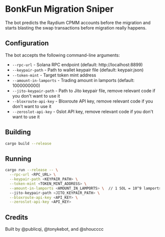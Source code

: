 # BonkFun Migration Sniper

The bot predicts the Raydium CPMM accounts before the migration and starts blasting the swap transactions before migration really happens.

## Configuration

The bot accepts the following command-line arguments:

- `--rpc-url` - Solana RPC endpoint (default: http://localhost:8899)
- `--keypair-path` - Path to wallet keypair file (default: keypair.json)
- `--token-mint` - Target token mint address
- `--amount-in-lamports` - Trading amount in lamports (default: 1000000000)
- `--jito-keypair-path` - Path to Jito keypair file, remove relevant code if you don't want to use it
- `--bloxroute-api-key` - Bloxroute API key, remove relevant code if you don't want to use it
- `--zeroslot-api-key` - 0slot API key, remove relevant code if you don't want to use it

## Building

```bash
cargo build --release
```

## Running

```bash
cargo run --release -- \
  --rpc-url <RPC_URL> \
  --keypair-path <KEYPAIR_PATH> \
  --token-mint <TOKEN_MINT_ADDRESS> \
  --amount-in-lamports <AMOUNT_IN_LAMPORTS> \  // 1 SOL = 10^9 lamports
  --jito-keypair-path <JITO_KEYPAIR_PATH> \
  --bloxroute-api-key <API_KEY> \
  --zeroslot-api-key <API_KEY>
```

## Credits

Built by @publicqi, @tonykebot, and @shoucccc
